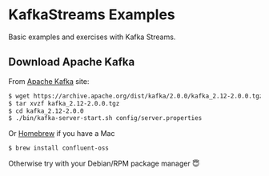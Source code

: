 # KafkaStreams Examples

Basic examples and exercises with Kafka Streams.

## Download Apache Kafka

From [Apache Kafka](http://kafka.apache.org/downloads) site:

```bash
$ wget https://archive.apache.org/dist/kafka/2.0.0/kafka_2.12-2.0.0.tgz
$ tar xvzf kafka_2.12-2.0.0.tgz
$ cd kafka_2.12-2.0.0
$ ./bin/kafka-server-start.sh config/server.properties
```

Or [Homebrew](https://brew.sh/) if you have a Mac

```bash
$ brew install confluent-oss
```

Otherwise try with your Debian/RPM package manager :innocent:
